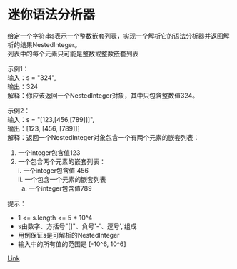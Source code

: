 <h1>迷你语法分析器</h1>

给定一个字符串s表示一个整数嵌套列表，实现一个解析它的语法分析器并返回解析的结果NestedInteger。</br>
列表中的每个元素只可能是整数或整数嵌套列表</br>

示例1：</br>
输入：s = "324",</br>
输出：324</br>
解释：你应该返回一个NestedInteger对象，其中只包含整数值324。</br>

示例2：</br>
输入：s = "[123,[456,[789]]]",</br>
输出：[123, [456, [789]]]</br>
解释：返回一个NestedInteger对象包含一个有两个元素的嵌套列表：</br>
1. 一个integer包含值123</br>
2. 一个包含两个元素的嵌套列表： </br>
   i.  一个integer包含值 456</br>
   ii. 一个包含一个元素的嵌套列表</br>
   &nbsp;&nbsp;a. 一个integer包含值789

提示：
- 1 <= s.length <= 5 * 10^4
- s由数字、方括号"[]"、负号'-'、逗号','组成
- 用例保证s是可解析的NestedInteger
- 输入中的所有值的范围是 [-10^6, 10^6]

[Link](https://leetcode-cn.com/problems/mini-parser/)